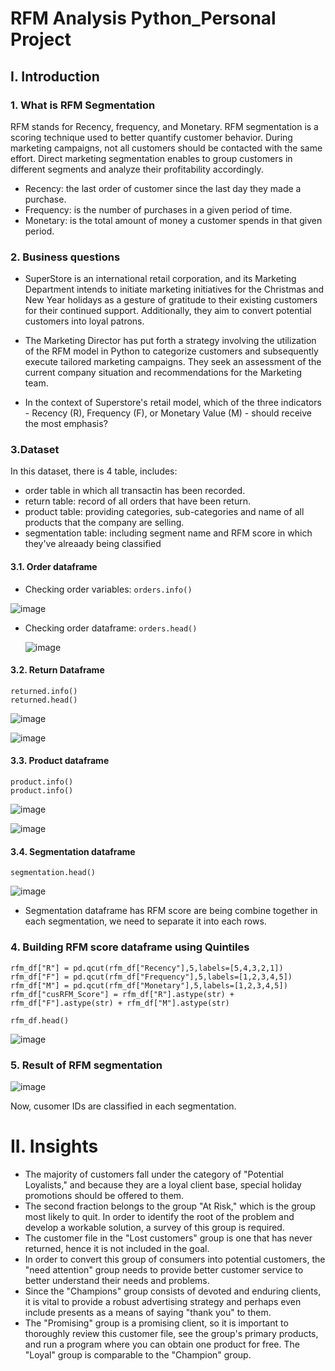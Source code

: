# RFM Analysis Python_Personal Project 
## I. Introduction
### 1. What is  RFM Segmentation 
RFM stands for Recency, frequency, and Monetary. RFM segmentation is a scoring technique used to better quantify customer behavior. During marketing campaigns, not all customers should be contacted with the same effort. Direct marketing segmentation enables to group customers in different segments and analyze their profitability accordingly.
- Recency: the last order of customer since the last day they made a purchase.
- Frequency: is the number of purchases in a given period of time.
- Monetary: is the total amount of money a customer spends in that given period.

### 2. Business questions
- SuperStore is an international retail corporation, and its Marketing Department intends to initiate marketing initiatives for the Christmas and New Year holidays as a gesture of gratitude to their existing customers for their continued support. Additionally, they aim to convert potential customers into loyal patrons.

- The Marketing Director has put forth a strategy involving the utilization of the RFM model in Python to categorize customers and subsequently execute tailored marketing campaigns. They seek an assessment of the current company situation and recommendations for the Marketing team.

- In the context of Superstore's retail model, which of the three indicators - Recency (R), Frequency (F), or Monetary Value (M) - should receive the most emphasis?

### 3.Dataset
In this dataset, there is 4 table, includes: 
- order table  in which all transactin has been recorded.
- return table: record of all orders that have been return.
- product table: providing categories, sub-categories and name of all products that the company are selling.
- segmentation table: including segment name and RFM score in which they've alreaady being classified
#### 3.1. Order dataframe
- Checking order variables:
`orders.info()`

![image](https://github.com/ThuHuong-Gina/RFM-Analysis_Python-Project/assets/141025228/7e4cc7d1-680f-4b1a-90c8-493821d545cd)

- Checking order dataframe:
  `orders.head()`
  
  ![image](https://github.com/ThuHuong-Gina/RFM-Analysis_Python-Project/assets/141025228/748bd997-d373-4f9a-b0d2-dd037c26ea20)

#### 3.2. Return Dataframe
```
returned.info()
returned.head()
```                         
![image](https://github.com/ThuHuong-Gina/RFM-Analysis_Python-Project/assets/141025228/7a210517-952e-464c-9340-3a69150bcfef) 

![image](https://github.com/ThuHuong-Gina/RFM-Analysis_Python-Project/assets/141025228/b9b32ff9-de7b-4df8-88fb-ec15b96301cf)

#### 3.3. Product dataframe 
```
product.info()
product.info()
```
![image](https://github.com/ThuHuong-Gina/RFM-Analysis_Python-Project/assets/141025228/a85a6ba3-4a98-4f01-9be5-495dcaa359ff)

![image](https://github.com/ThuHuong-Gina/RFM-Analysis_Python-Project/assets/141025228/117d0075-b00d-4e4b-9d80-9c06af774ad8)

#### 3.4. Segmentation dataframe
`segmentation.head()`

![image](https://github.com/ThuHuong-Gina/RFM-Analysis_Python-Project/assets/141025228/a5601a38-9c72-4453-bb47-a606c038ce51)

- Segmentation dataframe has RFM score are being combine together in each segmentation, we need to separate it into each rows. 

### 4. Building RFM score dataframe using Quintiles
```
rfm_df["R"] = pd.qcut(rfm_df["Recency"],5,labels=[5,4,3,2,1])
rfm_df["F"] = pd.qcut(rfm_df["Frequency"],5,labels=[1,2,3,4,5])
rfm_df["M"] = pd.qcut(rfm_df["Monetary"],5,labels=[1,2,3,4,5])
rfm_df["cusRFM_Score"] = rfm_df["R"].astype(str) + rfm_df["F"].astype(str) + rfm_df["M"].astype(str)

rfm_df.head()
```
![image](https://github.com/ThuHuong-Gina/RFM-Analysis_Python-Project/assets/141025228/107d9630-aada-4728-a5fd-7ed148645d44)

### 5. Result of RFM segmentation 

![image](https://github.com/ThuHuong-Gina/RFM-Analysis_Python-Project/assets/141025228/04a50d30-bb39-4a4b-87f2-382ffbb9be6b)

Now, cusomer IDs are classified in each segmentation.

# II. Insights
- The majority of customers fall under the category of "Potential Loyalists," and because they are a loyal client base, special holiday promotions should be offered to them.
- The second fraction belongs to the group "At Risk," which is the group most likely to quit. In order to identify the root of the problem and develop a workable solution, a survey of this group is required.
- The customer file in the "Lost customers" group is one that has never returned, hence it is not included in the goal.
- In order to convert this group of consumers into potential customers, the "need attention" group needs to provide better customer service to better understand their needs and problems.
- Since the "Champions" group consists of devoted and enduring clients, it is vital to provide a robust advertising strategy and perhaps even include presents as a means of saying "thank you" to them.
- The "Promising" group is a promising client, so it is important to thoroughly review this customer file, see the group's primary products, and run a program where you can obtain one product for free. The "Loyal" group is comparable to the "Champion" group.
